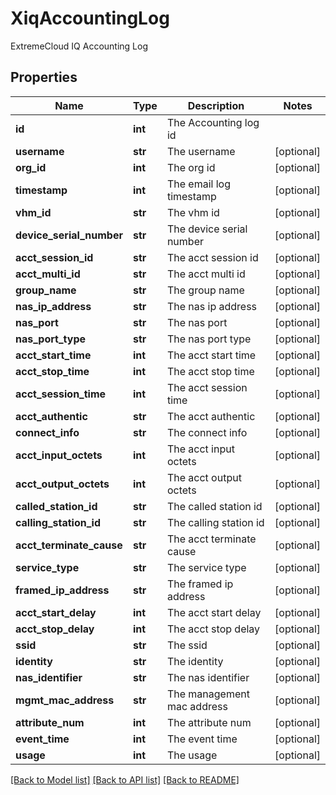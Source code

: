 # XiqAccountingLog

ExtremeCloud IQ Accounting Log
## Properties
Name | Type | Description | Notes
------------ | ------------- | ------------- | -------------
**id** | **int** | The Accounting log id | 
**username** | **str** | The username | [optional] 
**org_id** | **int** | The org id | [optional] 
**timestamp** | **int** | The email log timestamp | [optional] 
**vhm_id** | **str** | The vhm id | [optional] 
**device_serial_number** | **str** | The device serial number | [optional] 
**acct_session_id** | **str** | The acct session id | [optional] 
**acct_multi_id** | **str** | The acct multi id | [optional] 
**group_name** | **str** | The group name | [optional] 
**nas_ip_address** | **str** | The nas ip address | [optional] 
**nas_port** | **str** | The nas port | [optional] 
**nas_port_type** | **str** | The nas port type | [optional] 
**acct_start_time** | **int** | The acct start time | [optional] 
**acct_stop_time** | **int** | The acct stop time | [optional] 
**acct_session_time** | **int** | The acct session time | [optional] 
**acct_authentic** | **str** | The acct authentic | [optional] 
**connect_info** | **str** | The connect info | [optional] 
**acct_input_octets** | **int** | The acct input octets | [optional] 
**acct_output_octets** | **int** | The acct output octets | [optional] 
**called_station_id** | **str** | The called station id | [optional] 
**calling_station_id** | **str** | The calling station id | [optional] 
**acct_terminate_cause** | **str** | The acct terminate cause | [optional] 
**service_type** | **str** | The service type | [optional] 
**framed_ip_address** | **str** | The framed ip address | [optional] 
**acct_start_delay** | **int** | The acct start delay | [optional] 
**acct_stop_delay** | **int** | The acct stop delay | [optional] 
**ssid** | **str** | The ssid | [optional] 
**identity** | **str** | The identity | [optional] 
**nas_identifier** | **str** | The nas identifier | [optional] 
**mgmt_mac_address** | **str** | The management mac address | [optional] 
**attribute_num** | **int** | The attribute num | [optional] 
**event_time** | **int** | The event time | [optional] 
**usage** | **int** | The usage | [optional] 

[[Back to Model list]](../README.md#documentation-for-models) [[Back to API list]](../README.md#documentation-for-api-endpoints) [[Back to README]](../README.md)


